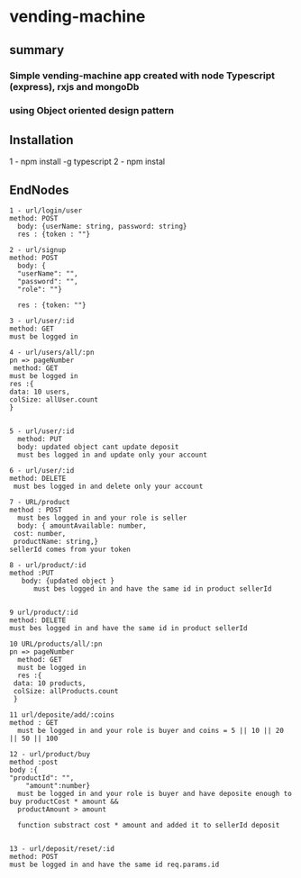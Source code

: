 # vending-machine
## summary


### Simple vending-machine app created with node Typescript (express), rxjs and mongoDb
### using Object oriented design pattern



## Installation
1 - npm install -g typescript
2 - npm instal

## EndNodes
```
1 - url/login/user
method: POST
  body: {userName: string, password: string}
  res : {token : ""}
```
```
2 - url/signup
method: POST
  body: {
  "userName": "",
  "password": "",
  "role": ""}
  
  res : {token: ""}
 ```
 ```
 3 - url/user/:id
 method: GET
 must be logged in
 ```
 ```
 4 - url/users/all/:pn
 pn => pageNumber
  method: GET
 must be logged in
 res :{
 data: 10 users,
 colSize: allUser.count
 } 
 

 ```
 ```
 5 - url/user/:id
   method: PUT
   body: updated object cant update deposit
   must bes logged in and update only your account
 ```
 
 ```
 6 - url/user/:id
 method: DELETE
  must bes logged in and delete only your account

 ```
 
 ```
 7 - URL/product
 method : POST
   must bes logged in and your role is seller
   body: { amountAvailable: number,
  cost: number,
  productName: string,}
sellerId comes from your token

 ```
 
 ```
 8 - url/product/:id
 method :PUT
    body: {updated object }
       must bes logged in and have the same id in product sellerId


 ```
```
9 url/product/:id
method: DELETE
must bes logged in and have the same id in product sellerId
```

```
10 URL/products/all/:pn
pn => pageNumber
  method: GET
  must be logged in
  res :{
 data: 10 products,
 colSize: allProducts.count
 } 
```

```
11 url/deposite/add/:coins
method : GET
  must be logged in and your role is buyer and coins = 5 || 10 || 20 || 50 || 100
```
```
12 - url/product/buy
method :post
body :{ 
"productId": "",
    "amount":number}
  must be logged in and your role is buyer and have deposite enough to  buy productCost * amount && 
  productAmount > amount
  
  function substract cost * amount and added it to sellerId deposit
  
```

```
13 - url/deposit/reset/:id
method: POST
must be logged in and have the same id req.params.id

```
